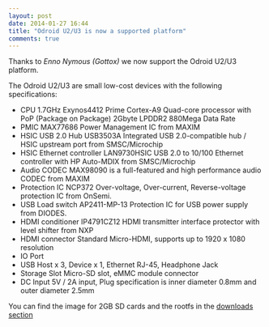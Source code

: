 ```yaml
---
layout: post
date: 2014-01-27 16:44
title: "Odroid U2/U3 is now a supported platform"
comments: true
---
```


Thanks to *Enno Nymous (Gottox)* we now support the Odroid U2/U3 platform.

The Odroid U2/U3 are small low-cost devices with the following specifications:

- CPU 1.7GHz Exynos4412 Prime Cortex-A9 Quad-core processor with PoP (Package on Package) 2Gbyte LPDDR2 880Mega Data Rate
- PMIC MAX77686 Power Management IC from MAXIM
- HSIC USB 2.0 Hub USB3503A Integrated USB 2.0-compatible hub / HSIC upstream port from SMSC/Microchip
- HSIC Ethernet controller LAN9730HSIC USB 2.0 to 10/100 Ethernet controller with HP Auto-MDIX from SMSC/Microchip
- Audio CODEC MAX98090 is a full-featured and high performance audio CODEC from MAXIM
- Protection IC NCP372 Over-voltage, Over-current, Reverse-voltage protection IC from OnSemi.
- USB Load switch AP2411-MP-13  Protection IC for USB power supply from DIODES.
- HDMI conditioner IP4791CZ12 HDMI transmitter interface protector with level shifter from NXP
- HDMI connector Standard Micro-HDMI, supports up to 1920 x 1080 resolution
- IO Port 	
- USB Host x 3, Device x 1, Ethernet RJ-45, Headphone Jack
- Storage Slot 	Micro-SD slot, eMMC module connector
- DC Input 5V / 2A input, Plug specification is inner diameter 0.8mm and outer diameter 2.5mm

You can find the image for 2GB SD cards and the rootfs in the [downloads section](http://voidlinux.eu/#download)

